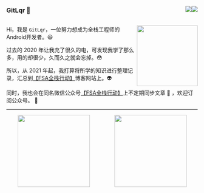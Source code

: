 <div style="display:flex;flex-direction:row;justify-content: space-between;align-items: center;">
  <h3 style="display:inline-block">GitLqr 👋 </h3>
  <div style="display: flex;align-items: center;">
      <img src="https://img.shields.io/badge/微信公众号-FSA全栈行动-brightgreen"/>
      <img src="https://visitor-badge.glitch.me/badge?page_id=GitLqr.GitLqr"/>
  </div>
</div>

<p>
<img align="right" height="160" width="160" src="https://cdn.jsdelivr.net/gh/FullStackAction/PicBed@resource/image/20210110171035.png" />

Hi，我是 `GitLqr`，一位努力想成为全栈工程师的Android开发者。😃

过去的 2020 年让我充了很久的电，可发现我学了那么多，用的却很少，久而久之就会忘掉。😳

所以，从 2021 年起，我打算将所学的知识进行整理记录，汇总到[【FSA全栈行动】](https://fullstackaction.com/)博客网站上。👽

同时，我也会在同名微信公众号[【FSA全栈行动】](https://cdn.jsdelivr.net/gh/FullStackAction/PicBed@resource/image/20210131111432.png)上不定期同步文章 📖 ，欢迎订阅公众号。 🎉

<!--
https://cdn.jsdelivr.net/gh/FullStackAction/PicBed@resource/image/20210110171035.png
-->
</p>

---


<div style="display:flex; flex-direction:row; justify-content:space-around;">
<img height="190" align="left" src="https://github-readme-stats.vercel.app/api?username=GitLqr&show_icons=true" />
<img height="190" align="right" src="https://github-readme-stats.vercel.app/api/top-langs/?username=GitLqr&langs_count=10&layout=compact" />
</div>

  
<!--
**GitLqr/GitLqr** is a ✨ _special_ ✨ repository because its `README.md` (this file) appears on your GitHub profile.

Here are some ideas to get you started:

- 🔭 I’m currently working on ...
- 🌱 I’m currently learning ...
- 👯 I’m looking to collaborate on ...
- 🤔 I’m looking for help with ...
- 💬 Ask me about ...
- 📫 How to reach me: ...
- 😄 Pronouns: ...
- ⚡ Fun fact: ...
-->
